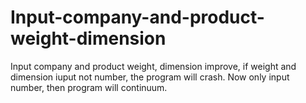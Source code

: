 # Input-company-and-product-weight-dimension
Input company and product weight, dimension
improve, if weight and dimension iuput not number, the program will crash.
Now only input number, then program will continuum. 
